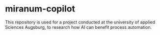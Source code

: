 # miranum-copilot
This repository is used for a project conducted at the university of applied Sciences Augsburg, to research how AI can benefit process automation.
